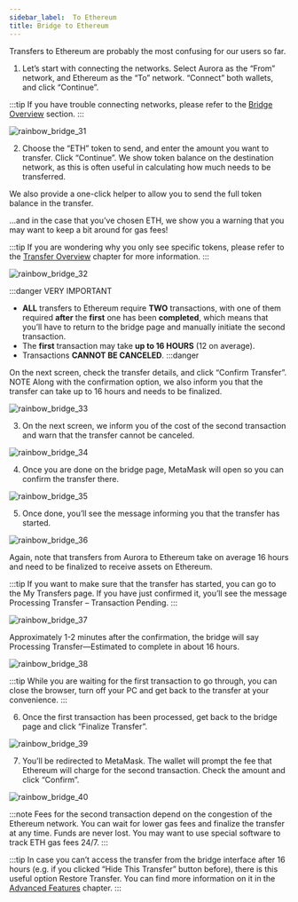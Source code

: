 ```yaml
---
sidebar_label: 	To Ethereum
title: Bridge to Ethereum
---
```


Transfers to Ethereum are probably the most confusing for our users so far.

1. Let’s start with connecting the networks. Select Aurora as the “From” network,
and Ethereum as the “To” network. “Connect” both wallets, and click “Continue”.

:::tip
If you have trouble connecting networks, please refer to the [Bridge Overview](introduction) section.
:::

![rainbow_bridge_31](/img/rainbow_bridge_31.png)

2. Choose the “ETH” token to send, and enter the amount you want to transfer. Click “Continue”.
We show token balance on the destination network, as this is often useful in calculating how much needs to be transferred.

We also provide a one-click helper to allow you to send the full token balance in the transfer.

...and in the case that you’ve chosen ETH, we show you a warning that you may want to keep a bit around for gas fees!

:::tip
If you are wondering why you only see specific tokens, please refer to the [Transfer Overview](introduction) chapter for more information.
:::

![rainbow_bridge_32](/img/rainbow_bridge_32.png)

:::danger VERY IMPORTANT

* **ALL** transfers to Ethereum require **TWO** transactions,
with one of them required **after** the **first** one has been **completed**, which means that you’ll have to return to the bridge page and manually initiate the second transaction.
* The **first** transaction may take **up to 16 HOURS** (12 on average).
* Transactions **CANNOT BE CANCELED**.
:::danger

On the next screen, check the transfer details, and click “Confirm Transfer”.
NOTE Along with the confirmation option, we also inform you that the transfer can take up to 16 hours and needs to be finalized.

![rainbow_bridge_33](/img/rainbow_bridge_33.png)

3. On the next screen, we inform you of the cost of the second transaction and warn that the transfer cannot be canceled.

![rainbow_bridge_34](/img/rainbow_bridge_34.png)

4. Once you are done on the bridge page, MetaMask will open so you can confirm the transfer there.

![rainbow_bridge_35](/img/rainbow_bridge_35.png)

5. Once done, you’ll see the message informing you that the transfer has started.

![rainbow_bridge_36](/img/rainbow_bridge_36.png)

Again, note that transfers from Aurora to Ethereum take on average 16 hours and need to be finalized to receive assets on Ethereum.

:::tip
If you want to make sure that the transfer has started, you can go to the My Transfers page. If you have just confirmed it, you’ll see the message Processing Transfer – Transaction Pending.
:::

![rainbow_bridge_37](/img/rainbow_bridge_37.png)

Approximately 1-2 minutes after the confirmation, the bridge will say Processing Transfer—Estimated to complete in about 16 hours.

![rainbow_bridge_38](/img/rainbow_bridge_38.png)

:::tip
While you are waiting for the first transaction to go through, you can close the browser, turn off your PC and get back to the transfer at your convenience.
:::

6. Once the first transaction has been processed, get back to the bridge page and click “Finalize Transfer”.

![rainbow_bridge_39](/img/rainbow_bridge_39.png)

7. You’ll be redirected to MetaMask. The wallet will prompt the fee that Ethereum will charge for the second transaction. Check the amount and click “Confirm”.

![rainbow_bridge_40](/img/rainbow_bridge_40.png)

:::note
Fees for the second transaction depend on the congestion of the Ethereum network.
You can wait for lower gas fees and finalize the transfer at any time. Funds are never lost. You may want to use special software to track ETH gas fees 24/7.
:::

:::tip
In case you can’t access the transfer from the bridge interface after 16 hours (e.g. if you clicked “Hide This Transfer” button before), there is this useful option Restore Transfer. You
can find more information on it in the [Advanced Features](advanced) chapter.
:::

